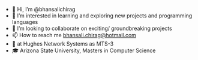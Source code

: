 - 👋 Hi, I’m @bhansalichirag
- 👀 I’m interested in learning and exploring new projects and programming languages
- 💞️ I’m looking to collaborate on exciting/ groundbreaking projects 
- 📫 How to reach me bhansali.chirag@hotmail.com
- 🏢 at Hughes Network Systems as MTS-3
- 🎓 Arizona State University, Masters in Computer Science

<!---
bhansalichirag/bhansalichirag is a ✨ special ✨ repository because its `README.md` (this file) appears on your GitHub profile.
You can click the Preview link to take a look at your changes.
--->
